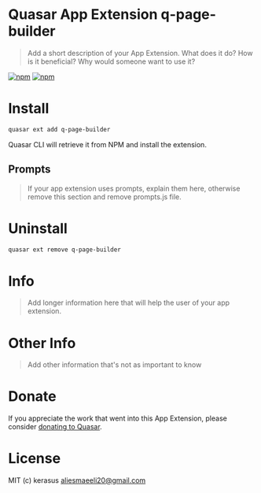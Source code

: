 # Quasar App Extension q-page-builder

> Add a short description of your App Extension. What does it do? How is it beneficial? Why would someone want to use it?

[![npm](https://img.shields.io/npm/v/quasar-app-extension-q-page-builder.svg?label=quasar-app-extension-q-page-builder)](https://www.npmjs.com/package/quasar-app-extension-q-page-builder)
[![npm](https://img.shields.io/npm/dt/quasar-app-extension-q-page-builder.svg)](https://www.npmjs.com/package/quasar-app-extension-q-page-builder)

# Install
```bash
quasar ext add q-page-builder
```
Quasar CLI will retrieve it from NPM and install the extension.

## Prompts

> If your app extension uses prompts, explain them here, otherwise remove this section and remove prompts.js file.

# Uninstall
```bash
quasar ext remove q-page-builder
```

# Info
> Add longer information here that will help the user of your app extension.

# Other Info
> Add other information that's not as important to know

# Donate
If you appreciate the work that went into this App Extension, please consider [donating to Quasar](https://donate.quasar.dev).

# License
MIT (c) kerasus <aliesmaeeli20@gmail.com>
